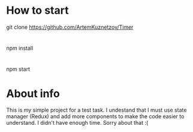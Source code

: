 # How to start
git clone https://github.com/ArtemKuznetzov/Timer
#
npm install
# 
npm start

# About info
This is my simple project for a test task. I undestand that I must use state manager (Redux) and add more components to make the code easier to understand. I didn't have enough time. Sorry about that :(
